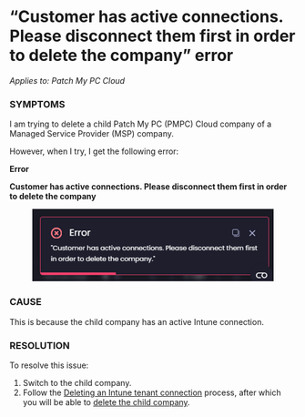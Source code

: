 # “Customer has active connections. Please disconnect them first in order to delete the company” error

_Applies to: Patch My PC Cloud_

### SYMPTOMS

I am trying to delete a child Patch My PC (PMPC) Cloud company of a Managed Service Provider (MSP) company.

However, when I try, I get the following error:

**Error**

**Customer has active connections. Please disconnect them first in order to delete the company**

<figure><img src="/_images/gitbook/image%20%28374%29.png" alt="“Customer has active connections. Please disconnect them first in order to delete the company” error" width="548"><figcaption></figcaption></figure>

### CAUSE

This is because the child company has an active Intune connection.

### RESOLUTION

To resolve this issue:

1. Switch to the child company.
2. Follow the [Deleting an Intune tenant connection](../../cloud-administration/manage-your-environments-in-cloud/manage-cloud-intune-tenants.md#deleting-an-intune-tenant-connection) process, after which you will be able to [delete the child company](../../managed-service-provider/managed-service-provider-administration/manage-msp-companies/remove-a-company-from-being-managed-cloud-msp.md#delete-a-child-company).
